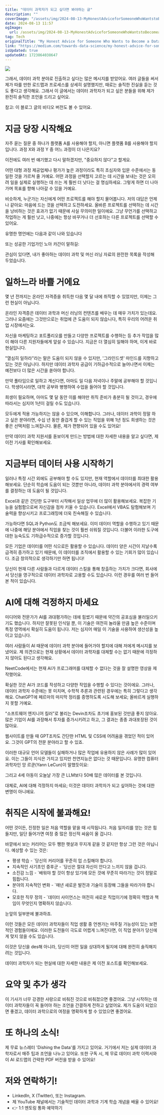 ```yaml
---
title: "데이터 과학자가 되고 싶다면 봐야하는 글"
description: ""
coverImage: "/assets/img/2024-08-13-MyHonestAdviceforSomeoneWhoWantstoBecomeaDataScientist_0.png"
date: 2024-08-13 11:57
ogImage: 
  url: /assets/img/2024-08-13-MyHonestAdviceforSomeoneWhoWantstoBecomeaDataScientist_0.png
tag: Tech
originalTitle: "My Honest Advice for Someone Who Wants to Become a Data Scientist"
link: "https://medium.com/towards-data-science/my-honest-advice-for-someone-who-wants-to-become-a-data-scientist-1ecc018fb0b2"
isUpdated: true
updatedAt: 1723864038647
---
```



<img src="/assets/img/2024-08-13-MyHonestAdviceforSomeoneWhoWantstoBecomeaDataScientist_0.png" />

그래서, 데이터 과학 분야로 진출하고 싶다는 많은 메시지를 받았어요. 여러 글들을 써서 제가 따를 만한 로드맵과 프로세스를 상세히 설명했지만, 때로는 솔직한 진실을 듣는 것도 좋다고 생각해요. 그래서 이 글에서는 데이터 과학자가 되고 싶은 분들을 위해 제가 완전히 솔직한 조언을 드리고 싶어요.

참고: 이 블로그 글의 비디오 버전도 볼 수 있어요.

# 지금 당장 시작해요

<div class="content-ad"></div>

자주 묻는 질문 중 하나가 플랫폼 A를 사용해야 할지, 아니면 플랫폼 B를 사용해야 할지입니다. 과정 X와 과정 Y 중 어느 과정이 더 나은지요?

이전에도 여러 번 얘기했고 다시 말하겠지만, "중요하지 않다"고 할게요.

어떤 대형 과정 제공업체나 평가가 높은 과정이라도 특히 초심자와 입문 수준에서는 동일한 것을 가르쳐 줄 거예요. 어떤 과정을 선택할지 고르는 데 시간을 보내는 것은 오히려 일을 실제로 실행하는 데 쓰는 게 훨씬 더 낫다는 걸 명심하세요. 그렇게 하면 더 나아가며 목표를 향해 나아갈 수 있을 거예요.

비슷하게, 누군가는 자신에게 어떤 프로젝트를 해야 할지 물어봅니다. 저의 대답은 언제나 같아요: 마음에 드는 것을 선택하고 도전하세요. 올바른 프로젝트를 선택하는 데 시간을 낭비하는 것은 효과가 없기 때문에 사실 무의미한 일이에요. 그냥 무언가를 선택하고 작업하는 게 훨씬 낫고, 나중에는 항상 바꾸거나 더 선호하는 다른 프로젝트를 선택할 수 있어요.

<div class="content-ad"></div>

유명한 명언에는 다음과 같이 나와 있습니다

또는 성공한 기업가인 노아 카간이 말하길:

관심이 있다면, 내가 좋아하는 데이터 과학 및 머신 러닝 자료의 완전한 목록을 작성해 두었습니다.

# 일하느라 바쁠 거에요

<div class="content-ad"></div>

몇 년 전까지는 온라인 자격증을 취득한 다음 몇 달 내에 취직할 수 있었지만, 이제는 그런 현실이 아닙니다.

온라인 자격증은 데이터 과학과 머신 러닝의 컨텐츠를 배우는 데 매우 가치가 있는데요. 그러나 요즘에는 그것만으로는 취업에 큰 도움이 되지 않습니다, 특히 우리의 어려운 취업 시장에서는요.

자신을 마케팅하고 포트폴리오를 만들고 다양한 프로젝트를 수행하는 등 추가 작업을 많이 해야 다른 지원자들에게 앞설 수 있습니다. 지금은 더 열심히 일해야 하며, 이게 바로 현실입니다.

"열심히 일하라"라는 말은 도움이 되지 않을 수 있지만, '그라인드셋' 마인드를 지향하고 있는 것은 아닙니다. 하지만 데이터 과학자 공급이 기하급수적으로 늘어나면서 이제는 예전보다 더 많은 시간을 쏟아야 합니다.

<div class="content-ad"></div>

만약 풀타임으로 일하고 계신다면, 아마도 일 다음 저녁이나 주말에 공부해야 할 것입니다. 학생이시라면, 대학 공부와 병행하여 수업을 들어야 할 것입니다.

희생이 필요하며, 아마도 몇 달 동안 이를 해야만 취직 준비가 충분히 될 것이고, 경우에 따라서는 심지어 1년이 걸릴 수도 있습니다.

모두에게 적용 가능하지는 않을 수 있으며, 이해합니다. 그러나, 데이터 과학이 정말 하고 싶은 분야라면, 수십 년 동안 즐겁게 할 수 있는 직업을 위해 1년 정도 희생하는 것은 좋은 선택처럼 느껴집니다. 물론, 제가 편향되어 있을 수도 있어요!

만약 데이터 과학 지원서를 돋보이게 만드는 방법에 대한 자세한 내용을 알고 싶다면, 제 이전 기사를 확인해보세요.

<div class="content-ad"></div>

# 지금부터 데이터 사용 시작하기

일러나 특정 시간 외에도 공부해야 할 수도 있지만, 현재 역할에서 데이터를 최대한 활용해보세요. 단순히 학습에 도움이 되는 것뿐만 아니라, 데이터 과학 분야에서의 경력 여부를 결정하는 데 도움이 될 것입니다.

Excel과 같은 간단한 도구부터 시작해서 일상 업무에 더 많이 활용해보세요. 복잡한 기능을 실험함으로써 자신감을 점차 키울 수 있습니다. Excel에서 VBA도 탐험해보며 기술력을 향상시키고 프로그래밍에 더욱 친숙해질 수 있습니다.

가능하다면 SQL과 Python도 조금씩 해보세요. 이미 데이터 역할을 수행하고 있기 때문에 나중에 해당 분야에서 직업을 찾는 것이 훨씬 쉬워질 것입니다. 더불어 이러한 도구에 대한 능숙도도 기하급수적으로 증가할 것입니다.

<div class="content-ad"></div>

모든 기업은 데이터를 어떤 식으로든 활용할 수 있습니다. 데이터 양은 시간이 지날수록 급격히 증가하고 있기 때문에, 이 데이터를 조직에서 활용할 수 있는 기회가 많이 있습니다. 조금 창의적으로 생각하기만 하면 됩니다!

당신이 현재 다른 사람들과 다르게 데이터 스킬을 통해 창출하는 가치가 크다면, 회사에서 당신을 영구적으로 데이터 과학자로 고용할 수도 있습니다. 이런 경우를 여러 번 들어 본 적이 있습니다.

# AI에 대해 걱정하지 마세요

미디어와 전문가가 AI를 과대평가하는 데에 힘썼기 때문에 약간의 공포심을 불러일으키기도 했습니다. 하지만 잘못된 인식일 뿐, 이 기술은 여전히 놀라울 만큼 높은 수준이며 특정 영역에서 확실히 도움이 됩니다. 저는 심지어 매일 이 기술을 사용하여 생산성을 높이고 있습니다.

<div class="content-ad"></div>

여러 사람들이 AI 때문에 데이터 과학 분야에 들어가야 할지에 대해 저에게 메시지를 보냈어요. 제 의견으로는 현재 상황에서 데이터 과학자를 대체할 수는 없기 때문에 걱정하지 않아도 된다고 생각해요.

NeetCode에서는 현재 AI가 프로그래머를 대체할 수 없다는 것을 잘 설명한 영상을 제작했어요.

확실한 것은 AI가 코드를 작성하고 다양한 작업을 수행할 수 있다는 것이에요. 그러나, 데이터 과학자 수준에는 못 미치며, 수학적 추론과 관련된 경우에는 특히 그렇다고 생각해요. ChatGPT에 페르마의 마지막 정리를 증명하도록 시도해 보세요; 올바르게 실행하지 못할 거예요.

“소프트웨어 엔지니어 킬러”로 불리는 Devin조차도 초기에 홍보된 것만큼 좋지 않아요. 많은 기업이 AI를 과장해서 투자를 증가시키려고 하고, 그 결과는 종종 과대포장된 것이 많아요.

<div class="content-ad"></div>

웹사이트를 만들 때 GPT조차도 간단한 HTML 및 CSS에 어려움을 겪었던 적이 있어요. 그것이 GPT의 전문 분야라고 할 수 있죠.

이러한 대규모 언어 모델들이 실패하거나 많은 작업에 유용하지 않은 사례가 많이 있어요. 이는 그들이 지식은 가지고 있지만 천연지능은 없다는 것 때문입니다. 유명한 컴퓨터 과학자인 앙 르쿤(Yann LeCun)이 말했듯이요:

그리고 4세 아동이 오늘날 가장 큰 LLM보다 50배 많은 데이터를 본 것입니다.

대체로, AI에 대해 걱정하지 마세요; 이것은 데이터 과학자가 되고 싶어하는 것에 대한 변명이 아니에요.

<div class="content-ad"></div>

# 취직은 시작에 불과해요!

어떤 것이든, 진정한 일은 처음 역할을 맡을 때 시작됩니다. 처음 일자리를 얻는 것은 힘들지만, 일단 들어가면 여정 중 많은 정신적 싸움이 올 겁니다.

바깥에서 보는 커리어는 모두 쨍한 햇살과 무지개 같을 것 같지만 항상 그런 것은 아닙니다. 예상할 수 있는 것은:

- 평생 학습 - `당신의 커리어를 꾸준히 업 스킬해야 합니다.
- 지속적인 사기초인 증후군 - `당신은 절대 자신이 안다고 느끼지 않을 겁니다.
- 소진감 느낌 - `배워야 할 것이 항상 있기에 모든 것에 꾸준히 따라가는 것이 정말로 힘듭니다.
- 분야의 지속적인 변화 - `매년 새로운 발전과 기술이 등장해 그들을 따라가야 합니다.
- 모호한 직무 정의 - `데이터 사이언스는 여전히 새로운 직업이기에 정확히 역할과 책임이 무엇인지 명확하지 않습니다.

<div class="content-ad"></div>

눈앞의 일부분에 불과하죠.

이런 것들은 모든 데이터 과학자들이 직업 생활 중 언젠가는 마주칠 가능성이 있는 보편적인 경험들이에요. 이러한 도전들이 극도로 어렵게 느껴진다면, 이 직업 분야가 당신에게 맞지 않을 수도 있습니다.

이것은 당신을 des해 아니라, 당신이 어떤 일을 상대하게 될지에 대해 완전히 솔직해지려는 것입니다.

데이터 과학자가 되는 현실에 대한 자세한 내용은 제 이전 포스트를 확인해보세요.

<div class="content-ad"></div>

# 요약 및 추가 생각

이 기사가 너무 강경한 사랑으로 비춰진 것으로 비춰졌으면 좋겠어요. 그냥 시작하는 데이터 과학자들이 꼭 들어야 하는 조언을 간결하게 전하고 싶었어요. 제가 도움이 되었으면 좋겠고, 데이터 과학으로의 여정을 명확하게 할 수 있었으면 좋겠어요.

# 또 하나의 소식!

제 무료 뉴스레터 'Dishing the Data'를 가지고 있어요. 거기에서 저는 실제 데이터 과학자로서 매주 팁과 조언을 나누고 있어요. 또한 구독 시, 제 무료 데이터 과학 이력서와 이 AI 로드맵의 간략한 PDF 버전을 받을 수 있어요!

<div class="content-ad"></div>

# 저와 연락하기!

- LinkedIn, X (Twitter), 또는 Instagram.
- 제 YouTube 채널에서는 기술적인 데이터 과학과 기계 학습 개념을 배울 수 있어요!
- 👉 1:1 멘토링 통화 예약하기
